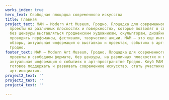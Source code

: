 ```yaml
---
works_index: true
hero_text: Свободная площадка современного искусства
title: Главная
project_text: МАМ – Modern Art Museum, Гродно. Площадка для современного искусства,
  проекты на различных плоскостях и поверхностях, которые позволят в свободном формате
  без цензуры выставляться гродненским художникам, скульпторам, дизайнерам, архитекторам,
  проводить перфомансы, фестивали, творческие акции. МАМ – это еще интервью, рецензии,
  обзоры, актуальная информация о выставках и проектах, событиях в арт-пространстве
  Гродно.
footer_text: МАМ — Modern Art Museum, Гродно. Площадка для современного искусства,
  проекты в свободном формате, без цензуры, на различных плоскостях и поверхностях,
  актуальная информация о событиях в арт-пространстве Гродно. Клуб MAM — сообщество,
  готовое поддержать и развивать современное искусство, стать участниками, спонсорами
  арт-инициатив.
project2_text: ''
project3_text: ''
project4_text: ''

---
```

<Hero :text="$page.frontmatter.hero_text" />
<ClientOnly> <WorksList /> </ClientOnly>

<Hero :text="$page.frontmatter.project_text" />
<ClientOnly> <ProjectList /> </ClientOnly>